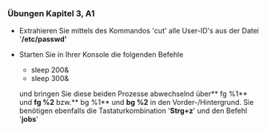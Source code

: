 ### Übungen Kapitel 3, A1

* Extrahieren Sie mittels des Kommandos 'cut' alle User-ID's aus der Datei '**/etc/passwd'**
* Starten Sie in Ihrer Konsole die folgenden Befehle
  * sleep 200&
  * sleep 300&

  und bringen Sie diese beiden Prozesse abwechselnd über** fg %1** und **fg %2** bzw.** bg %1** und **bg %2** in den Vorder-/Hintergrund. Sie benötigen ebenfalls die Tastaturkombination '**Strg+z**' und den Befehl '**jobs**'



